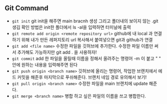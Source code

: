 ## Git Command

- `git init`
        git init을 해주면 main bracnh 생성 그리고 폴더내의 보이지 않는 .git 생김 확인 방법은 init한 폴더에서 ls -al을 입력하면 터미널에 출력
- `git remote add origin <remote repository url>`
        github에 내 local 과 연결하기 위해 내가 만든 레퍼지토리 url 복사해서 붙여넣으면 git과 github가 연결 
- `git add <file name>`
        수정한 파일을 깃허브에 추가한다. 수정한 파일 이름만 써서 추가해도 가능하지만 git add . 을 사용하자!
- `git commit`
        add 한 파일을 올릴때 이름을 정해서 올려주는 명령어 -m 이 붙고 " " 안에 원하는 내용을 입력해주면 된다
- `git push origin <branch name>`
        깃허브에 올리는 명령어, 작업한 브랜치에서 에드 커밋을 해준후 마지막으로 푸쉬해준다. 브랜치 네임 경로 유의해서 보기!
- `git pull origin <branch name>`
        수정한 파일을 main 브랜치에 update 해준다.
- `git merge <branch name>`
        병합 하고 싶은 파일의 이름을 쓰고 병합한다.